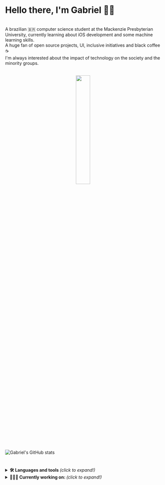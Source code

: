# Hello there, I'm Gabriel 👋🏾

<br>
A brazilian 🇧🇷 computer science student at the Mackenzie Presbyterian University, currently learning about iOS development and some machine learning skills.<br>
A huge fan of open source projects, UI, inclusive initiatives and black coffee ☕️ <br>
I'm always interested about the impact of technology on the society and the minority groups.
<br><br>
<p align="center">
<img src="https://media.giphy.com/media/MeJgB3yMMwIaHmKD4z/giphy.gif" width="30%">
</p>

#
![Gabriel's GitHub stats](https://github-readme-stats.vercel.app/api?username=batistagc&show_icons=true&theme=radical)



#
<details> 
  <summary>  <b> 🛠 Languages and tools </b> <i>(click to expand!)</i> </summary>
  
  ![Image of python badge](https://img.shields.io/badge/Python-3776AB?style=for-the-badge&logo=python&logoColor=white)
  ![Image of C badge](https://img.shields.io/badge/C-00599C?style=for-the-badge&logo=c&logoColor=white)
  ![Image of C++ badge](https://img.shields.io/badge/C%2B%2B-00599C?style=for-the-badge&logo=c%2B%2B&logoColor=white)
  ![Image of HTML badge](https://img.shields.io/badge/HTML5-E34F26?style=for-the-badge&logo=html5&logoColor=white)
  ![Image of CSS badge](https://img.shields.io/badge/CSS3-1572B6?style=for-the-badge&logo=css3&logoColor=white)
  ![Image of Swift badge](https://img.shields.io/badge/Swift-FA7343?style=for-the-badge&logo=swift&logoColor=white)
  
  
  [![Top Langs](https://github-readme-stats.vercel.app/api/top-langs/?username=batistagc&layout=compact)](https://github.com/batistagc/github-readme-stats)
   
 </details>
 
 <details>
  <summary> <b> 👨🏾‍💻 Currently working on:  </b> <i>(click to expand!)</i> </summary>
  
  <br>
   This is going to be hidden.
 </details>
 

<!--
**batistagc/batistagc** is a ✨ _special_ ✨ repository because its `README.md` (this file) appears on your GitHub profile.

Here are some ideas to get you started:

- 🔭 I’m currently working on ...
- 🌱 I’m currently learning ...
- 👯 I’m looking to collaborate on ...
- 🤔 I’m looking for help with ...
- 💬 Ask me about ...
- 📫 How to reach me: ...
- 😄 Pronouns: ...
- ⚡ Fun fact: ...
-->
